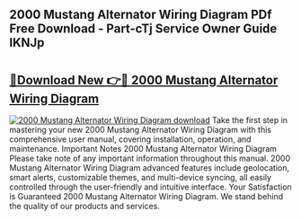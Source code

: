 ## 2000 Mustang Alternator Wiring Diagram PDf Free Download - Part-cTj Service Owner Guide lKNJp

# <h2><a href="http://dfij6d.blite.top/?on=2000+Mustang+Alternator+Wiring+Diagram">🔗Download New 👉🔴 2000 Mustang Alternator Wiring Diagram</a></h2>

[![2000 Mustang Alternator Wiring Diagram download](https://i.imgur.com/lujVjoI.png)](http://dfij6d.blite.top/?on=2000+Mustang+Alternator+Wiring+Diagram)
Take the first step in mastering your new 2000 Mustang Alternator Wiring Diagram with this comprehensive user manual, covering installation, operation, and maintenance. Important Notes 2000 Mustang Alternator Wiring Diagram Please take note of any important information throughout this manual. 2000 Mustang Alternator Wiring Diagram advanced features include geolocation, smart alerts, customizable themes, and multi-device syncing, all easily controlled through the user-friendly and intuitive interface. Your Satisfaction is Guaranteed 2000 Mustang Alternator Wiring Diagram. We stand behind the quality of our products and services.
